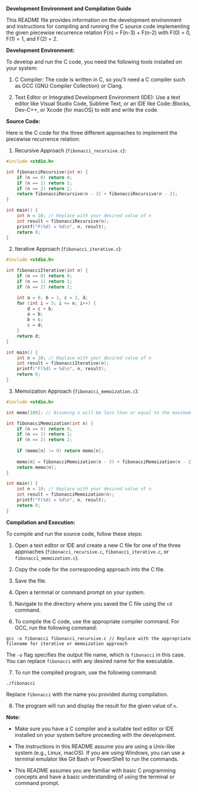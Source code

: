**Development Environment and Compilation Guide**

This README file provides information on the development environment and instructions for compiling and running the C source code implementing the given piecewise recurrence relation F(n) = F(n-3) + F(n-2) with F(0) = 0, F(1) = 1, and F(2) = 2.

**Development Environment:**

To develop and run the C code, you need the following tools installed on your system:

1. C Compiler: The code is written in C, so you'll need a C compiler such as GCC (GNU Compiler Collection) or Clang.

2. Text Editor or Integrated Development Environment (IDE): Use a text editor like Visual Studio Code, Sublime Text, or an IDE like Code::Blocks, Dev-C++, or Xcode (for macOS) to edit and write the code.

**Source Code:**

Here is the C code for the three different approaches to implement the piecewise recurrence relation:

1. Recursive Approach (`fibonacci_recursive.c`):

```c
#include <stdio.h>

int fibonacciRecursive(int n) {
    if (n == 0) return 0;
    if (n == 1) return 1;
    if (n == 2) return 2;
    return fibonacciRecursive(n - 3) + fibonacciRecursive(n - 2);
}

int main() {
    int n = 10; // Replace with your desired value of n
    int result = fibonacciRecursive(n);
    printf("F(%d) = %d\n", n, result);
    return 0;
}
```

2. Iterative Approach (`fibonacci_iterative.c`):

```c
#include <stdio.h>

int fibonacciIterative(int n) {
    if (n == 0) return 0;
    if (n == 1) return 1;
    if (n == 2) return 2;

    int a = 0, b = 1, c = 2, d;
    for (int i = 3; i <= n; i++) {
        d = c + b;
        a = b;
        b = c;
        c = d;
    }
    return d;
}

int main() {
    int n = 10; // Replace with your desired value of n
    int result = fibonacciIterative(n);
    printf("F(%d) = %d\n", n, result);
    return 0;
}
```

3. Memoization Approach (`fibonacci_memoization.c`):

```c
#include <stdio.h>

int memo[100]; // Assuming n will be less than or equal to the maximum integer value

int fibonacciMemoization(int n) {
    if (n == 0) return 0;
    if (n == 1) return 1;
    if (n == 2) return 2;
    
    if (memo[n] != 0) return memo[n];
    
    memo[n] = fibonacciMemoization(n - 3) + fibonacciMemoization(n - 2);
    return memo[n];
}

int main() {
    int n = 10; // Replace with your desired value of n
    int result = fibonacciMemoization(n);
    printf("F(%d) = %d\n", n, result);
    return 0;
}
```

**Compilation and Execution:**

To compile and run the source code, follow these steps:

1. Open a text editor or IDE and create a new C file for one of the three approaches (`fibonacci_recursive.c`, `fibonacci_iterative.c`, or `fibonacci_memoization.c`).

2. Copy the code for the corresponding approach into the C file.

3. Save the file.

4. Open a terminal or command prompt on your system.

5. Navigate to the directory where you saved the C file using the `cd` command.

6. To compile the C code, use the appropriate compiler command. For GCC, run the following command:

```
gcc -o fibonacci fibonacci_recursive.c // Replace with the appropriate filename for iterative or memoization approach
```

The `-o` flag specifies the output file name, which is `fibonacci` in this case. You can replace `fibonacci` with any desired name for the executable.

7. To run the compiled program, use the following command:

```
./fibonacci
```

Replace `fibonacci` with the name you provided during compilation.

8. The program will run and display the result for the given value of `n`.

**Note:**

- Make sure you have a C compiler and a suitable text editor or IDE installed on your system before proceeding with the development.

- The instructions in this README assume you are using a Unix-like system (e.g., Linux, macOS). If you are using Windows, you can use a terminal emulator like Git Bash or PowerShell to run the commands.

- This README assumes you are familiar with basic C programming concepts and have a basic understanding of using the terminal or command prompt.